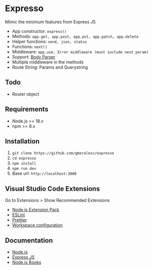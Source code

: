 # Expresso

Mimic the minimum features from Express JS

- App constructor: `express()`
- Methods: `app.get, app.post, app.put, app.patch, app.delete`
- Helper functions: `send, json, status`
- Functions: `next()`
- Middleware: `app.use, Error middleware (must include next param)`
- Support: [Body Parser](https://www.npmjs.com/package/body-parser)
- Multiple middleware in the methods
- Route String: Params and Querystring

## Todo

- Router object

## Requirements

- Node.js >= 18.x
- npm >= 8.x

## Installation

1. `git clone https://github.com/gmoralesc/expresso`
2. `cd expresso`
3. `npm install`
4. `npm run dev`
5. Base url: `http://localhost:3000`

## Visual Studio Code Extensions

Go to Extensions > Show Recommended Extensions

- [Node.js Extension Pack](https://marketplace.visualstudio.com/items?itemName=waderyan.nodejs-extension-pack)
- [ESLint](https://marketplace.visualstudio.com/items?itemName=dbaeumer.vscode-eslint)
- [Prettier](https://marketplace.visualstudio.com/items?itemName=esbenp.prettier-vscode)
- [Workspace configuration](https://gist.github.com/gmoralesc/a6e107370f04ee8cf7ff05a7f842198d)

## Documentation

- [Node.js](https://nodejs.org/en/)
- [Express JS](https://expressjs.com/)
- [Node.js Books](http://gmoralesc.me/books)
